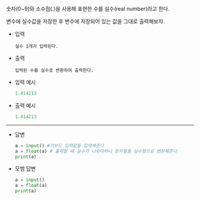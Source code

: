 숫자(0~9)와 소수점(.)을 사용해 표현한 수를 실수(real number)라고 한다.

변수에 실수값을 저장한 후
변수에 저장되어 있는 값을 그대로 출력해보자.

- 입력

  ```
  실수 1개가 입력된다.
  ```

- 출력

  ```
  입력된 수를 실수로 변환하여 출력한다.
  
  ```

- 입력 예시

  ``` python
  1.414213
  ```

  

- 출력 예시

  ```python
  1.414213
  ```

  

---

- 답변 

  ``` python
  a = input() #키보드 입력값을 입력해준다
  a = float(a) # 출력할 때 실수가 나와야하니 문자열을 실수형으로 변환해준다
  print(a) 
  
  ```

  

- 모범 답변

  ``` python
  a = input()
  a = float(a)
  print(a)
  ```

  